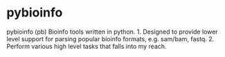 # pybioinfo
pybioinfo (pb)  Bioinfo tools written in python.  1. Designed to provide lower level support for parsing popular bioinfo formats, e.g. sam/bam, fastq. 2. Perform various high level tasks that falls into my reach.
